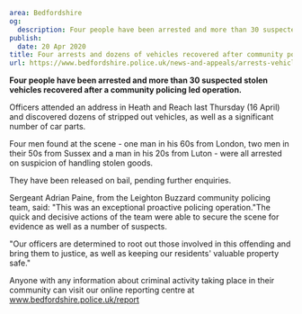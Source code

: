 ```yaml
area: Bedfordshire
og:
  description: Four people have been arrested and more than 30 suspected stolen vehicles recovered after a community policing led operation.
publish:
  date: 20 Apr 2020
title: Four arrests and dozens of vehicles recovered after community policing operation
url: https://www.bedfordshire.police.uk/news-and-appeals/arrests-vehiclesrecovered-communitypolicingop-april20
```

**Four people have been arrested and more than 30 suspected stolen vehicles recovered after a community policing led operation.**

Officers attended an address in Heath and Reach last Thursday (16 April) and discovered dozens of stripped out vehicles, as well as a significant number of car parts.

Four men found at the scene - one man in his 60s from London, two men in their 50s from Sussex and a man in his 20s from Luton - were all arrested on suspicion of handling stolen goods.

They have been released on bail, pending further enquiries.

Sergeant Adrian Paine, from the Leighton Buzzard community policing team, said: "This was an exceptional proactive policing operation."The quick and decisive actions of the team were able to secure the scene for evidence as well as a number of suspects.

"Our officers are determined to root out those involved in this offending and bring them to justice, as well as keeping our residents' valuable property safe."

Anyone with any information about criminal activity taking place in their community can visit our online reporting centre at www.bedfordshire.police.uk/report
